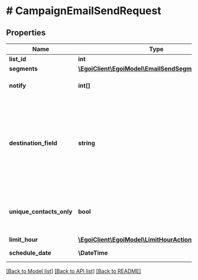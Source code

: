 # # CampaignEmailSendRequest

## Properties

Name | Type | Description | Notes
------------ | ------------- | ------------- | -------------
**list_id** | **int** |  |
**segments** | [**\EgoiClient\EgoiModel\EmailSendSegment**](EmailSendSegment.md) |  |
**notify** | **int[]** | Array of IDs of the users to notify | [optional]
**destination_field** | **string** | Destination field of this campaign, which must be an email field (email or extra field id).                         If not sent, defaults to the general email field | [optional]
**unique_contacts_only** | **bool** | True to send the campaign only to unique contacts | [optional] [default to false]
**limit_hour** | [**\EgoiClient\EgoiModel\LimitHourActionSendLimitHour**](LimitHourActionSendLimitHour.md) |  | [optional]
**schedule_date** | **\DateTime** | The date and time | [optional]

[[Back to Model list]](../../README.md#models) [[Back to API list]](../../README.md#endpoints) [[Back to README]](../../README.md)
